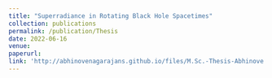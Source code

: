 ```yaml
---
title: "Superradiance in Rotating Black Hole Spacetimes"
collection: publications
permalink: /publication/Thesis
date: 2022-06-16
venue: 
paperurl: 
link: 'http://abhinovenagarajans.github.io/files/M.Sc.-Thesis-Abhinove.pdf'
---
```

